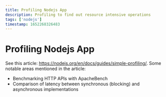 ```yaml
---
title: Profiling Nodejs App
description: Profiling to find out resource intensive operations
tags: ['nodejs']
timestamp: 1652268326483
---
```


# Profiling Nodejs App

See this article: <https://nodejs.org/en/docs/guides/simple-profiling/>. Some notable areas mentioned in the article:

- Benchmarking HTTP APIs with ApacheBench
- Comparison of latency between synchronous (blocking) and asynchronous implementations
